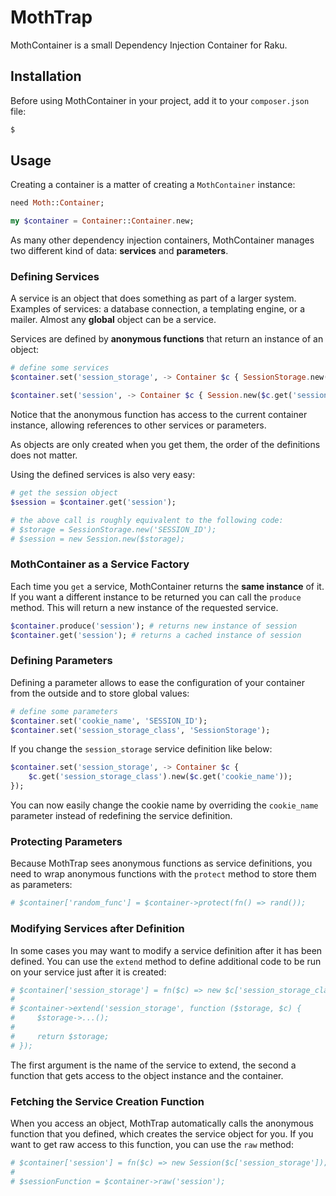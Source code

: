 # MothTrap

MothContainer is a small Dependency Injection Container for Raku.

## Installation

Before using MothContainer in your project, add it to your `composer.json`
file:

``` bash
$
```

## Usage

Creating a container is a matter of creating a `MothContainer` instance:

``` raku
need Moth::Container;

my $container = Container::Container.new;
```

As many other dependency injection containers, MothContainer manages two
different kind of data: **services** and **parameters**.

### Defining Services

A service is an object that does something as part of a larger system.
Examples of services: a database connection, a templating engine, or a
mailer. Almost any **global** object can be a service.

Services are defined by **anonymous functions** that return an instance
of an object:

``` raku
# define some services
$container.set('session_storage', -> Container $c { SessionStorage.new('SESSION_ID')) });

$container.set('session', -> Container $c { Session.new($c.get('session_storage'))) });
```

Notice that the anonymous function has access to the current container
instance, allowing references to other services or parameters.

As objects are only created when you get them, the order of the
definitions does not matter.

Using the defined services is also very easy:

``` raku
# get the session object
$session = $container.get('session');

# the above call is roughly equivalent to the following code:
# $storage = SessionStorage.new('SESSION_ID');
# $session = new Session.new($storage);
```

### MothContainer as a Service Factory

Each time you `get` a service, MothContainer returns the **same
instance** of it. If you want a different instance to be returned you can
call the `produce` method. This will return a new instance of the 
requested service.

``` raku
$container.produce('session'); # returns new instance of session
$container.get('session'); # returns a cached instance of session
```

### Defining Parameters

Defining a parameter allows to ease the configuration of your container
from the outside and to store global values:

``` raku
# define some parameters
$container.set('cookie_name', 'SESSION_ID');
$container.set('session_storage_class', 'SessionStorage');
```

If you change the `session_storage` service definition like below:

``` raku
$container.set('session_storage', -> Container $c { 
    $c.get('session_storage_class').new($c.get('cookie_name'));
});
```

You can now easily change the cookie name by overriding the
`cookie_name` parameter instead of redefining the service definition.

### Protecting Parameters

Because MothTrap sees anonymous functions as service definitions, you need
to wrap anonymous functions with the `protect` method to store them as
parameters:

``` raku
# $container['random_func'] = $container->protect(fn() => rand());
```

### Modifying Services after Definition

In some cases you may want to modify a service definition after it has
been defined. You can use the `extend` method to define additional
code to be run on your service just after it is created:

``` raku
# $container['session_storage'] = fn($c) => new $c['session_storage_class']($c['cookie_name']);
# 
# $container->extend('session_storage', function ($storage, $c) {
#     $storage->...();
# 
#     return $storage;
# });
```

The first argument is the name of the service to extend, the second a
function that gets access to the object instance and the container.

### Fetching the Service Creation Function

When you access an object, MothTrap automatically calls the anonymous
function that you defined, which creates the service object for you. If
you want to get raw access to this function, you can use the `raw`
method:

``` raku
# $container['session'] = fn($c) => new Session($c['session_storage']);
# 
# $sessionFunction = $container->raw('session');
```
